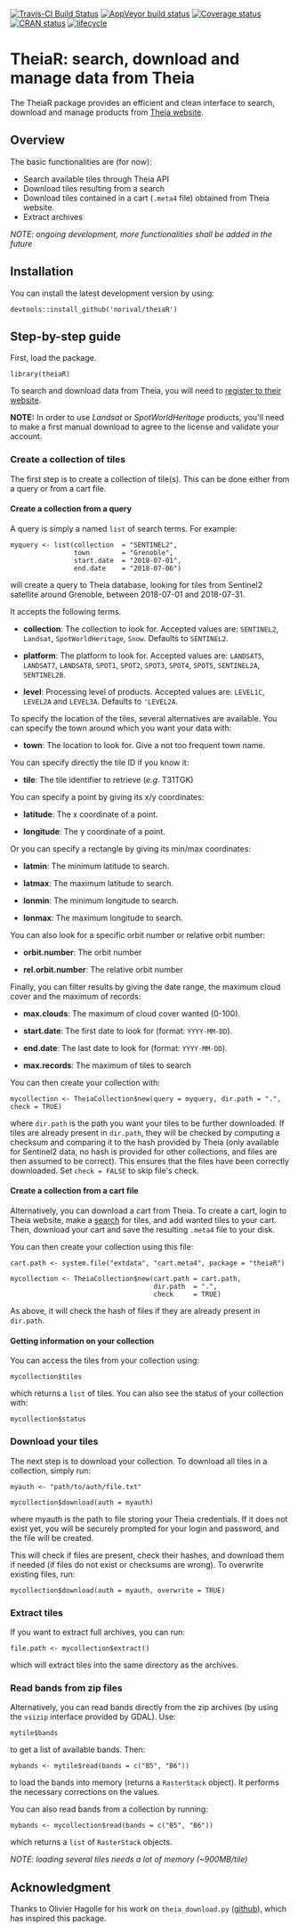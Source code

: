 [![Travis-CI Build Status](https://travis-ci.org/norival/theiaR.svg?branch=master)](https://travis-ci.org/norival/theiaR)
[![AppVeyor build status](https://ci.appveyor.com/api/projects/status/github/norival/theiaR?branch=master&svg=true)](https://ci.appveyor.com/project/norival/theiaR)
[![Coverage status](https://codecov.io/gh/norival/theiaR/branch/master/graph/badge.svg)](https://codecov.io/github/norival/theiaR?branch=master)
[![CRAN status](https://www.r-pkg.org/badges/version/theiaR)](https://cran.r-project.org/package=theiaR)
[![lifecycle](https://img.shields.io/badge/lifecycle-maturing-blue.svg)](https://www.tidyverse.org/lifecycle/#maturing)

# TheiaR: search, download and manage data from Theia

The TheiaR package provides an efficient and clean interface to search, download
and manage products from [Theia website](https://theia.cnes.fr/atdistrib/rocket/#/home).


## Overview

The basic functionalities are (for now):

- Search available tiles through Theia API
- Download tiles resulting from a search
- Download tiles contained in a cart (`.meta4` file) obtained from Theia
  website.
- Extract archives


_NOTE: ongoing development, more functionalities shall be added in the future_


## Installation

You can install the latest development version by using:

```
devtools::install_github('norival/theiaR')
```


## Step-by-step guide

First, load the package.

```
library(theiaR)
```

To search and download data from Theia, you will need to [register to their
website](https://sso.theia-land.fr/theia/register/register.xhtml).

__NOTE:__ In order to use _Landsat_ or _SpotWorldHeritage_ products, you'll need
to make a first manual download to agree to the license and validate your
account.


### Create a collection of tiles

The first step is to create a collection of tile(s). This can be done either
from a query or from a cart file.


#### Create a collection from a query

A query is simply a named `list` of search terms. For example:

```
myquery <- list(collection  = "SENTINEL2",
                town        = "Grenoble",
                start.date  = "2018-07-01",
                end.date    = "2018-07-06")
```

will create a query to Theia database, looking for tiles from Sentinel2
satellite around Grenoble, between 2018-07-01 and 2018-07-31.

It accepts the following terms.

* __collection__: The collection to look for. Accepted values are: `SENTINEL2`,
  `Landsat`, `SpotWorldHeritage`, `Snow`. Defaults to `SENTINEL2`.

* __platform__: The platform to look for. Accepted values are: `LANDSAT5`,
  `LANDSAT7`, `LANDSAT8`, `SPOT1`, `SPOT2`, `SPOT3`, `SPOT4`, `SPOT5`,
  `SENTINEL2A`, `SENTINEL2B`.

* __level__: Processing level of products. Accepted values are: `LEVEL1C`,
  `LEVEL2A` and `LEVEL3A`. Defaults to `'LEVEL2A`.


To specify the location of the tiles, several alternatives are available.
You can specify the town around which you want your data with:

* __town__: The location to look for. Give a not too frequent town name.


You can specify directly the tile ID if you know it:

* __tile__: The tile identifier to retrieve (_e.g._ T31TGK)

You can specify a point by giving its x/y coordinates:

* __latitude__: The x coordinate of a point.

* __longitude__: The y coordinate of a point.


Or you can specify a rectangle by giving its min/max coordinates:

* __latmin__: The minimum latitude to search.

* __latmax__: The maximum latitude to search.

* __lonmin__: The minimum longitude to search.

* __lonmax__: The maximum longitude to search.


You can also look for a specific orbit number or relative orbit number:

* __orbit.number__: The orbit number

* __rel.orbit.number__: The relative orbit number


Finally, you can filter results by giving the date range, the maximum cloud
cover and the maximum of records:

* __max.clouds__: The maximum of cloud cover wanted (0-100).

* __start.date__: The first date to look for (format: `YYYY-MM-DD`).

* __end.date__: The last date to look for (format: `YYYY-MM-DD`).

* __max.records__: The maximum of tiles to search


You can then create your collection with:

```
mycollection <- TheiaCollection$new(query = myquery, dir.path = ".", check = TRUE)
```

where `dir.path` is the path you want your tiles to be further downloaded. If
tiles are already present in `dir.path`, they will be checked by computing a
checksum and comparing it to the hash provided by Theia (only available for
Sentinel2 data, no hash is provided for other collections, and files are then
assumed to be correct). This ensures that the files have been correctly
downloaded. Set `check = FALSE` to skip file's check.


#### Create a collection from a cart file

Alternatively, you can download a cart from Theia. To create a cart, login to
Theia website, make a [search](https://theia.cnes.fr/atdistrib/rocket/#/home)
for tiles, and add wanted tiles to your cart. Then, download your cart and save
the resulting `.meta4` file to your disk.

You can then create your collection using this file:

```
cart.path <- system.file("extdata", "cart.meta4", package = "theiaR")

mycollection <- TheiaCollection$new(cart.path = cart.path,
                                    dir.path  = ".",
                                    check     = TRUE)
```

As above, it will check the hash of files if they are already present in
`dir.path`.


#### Getting information on your collection

You can access the tiles from your collection using:

```
mycollection$tiles
```

which returns a `list` of tiles. You can also see the status of your collection
with:

```
mycollection$status
```


### Download your tiles

The next step is to download your collection. To download all tiles in a
collection, simply run:

```
myauth <- "path/to/auth/file.txt"

mycollection$download(auth = myauth)
```

where myauth is the path to file storing your Theia credentials. If it does not
exist yet, you will be securely prompted for your login and password, and the
file will be created.

This will check if files are present, check their hashes, and download them if
needed (if files do not exist or checksums are wrong). To overwrite existing
files, run:

```
mycollection$download(auth = myauth, overwrite = TRUE)
```


### Extract tiles

If you want to extract full archives, you can run:

```
file.path <- mycollection$extract()
```

which will extract tiles into the same directory as the archives.


### Read bands from zip files

Alternatively, you can read bands directly from the zip archives (by using the
`vsizip` interface provided by GDAL). Use:

```
mytile$bands
```

to get a list of available bands. Then:

```
mybands <- mytile$read(bands = c("B5", "B6"))
```

to load the bands into memory (returns a `RasterStack` object). It performs the
necessary corrections on the values.

You can also read bands from a collection by running:

```
mybands <- mycollection$read(bands = c("B5", "B6"))
```

which returns a `list` of `RasterStack` objects.

_NOTE: loading several tiles needs a lot of memory (~900MB/tile)_


## Acknowledgment

Thanks to Olivier Hagolle for his work on `theia_download.py`
([github](https://github.com/olivierhagolle/theia_download)), which has inspired
this package.
